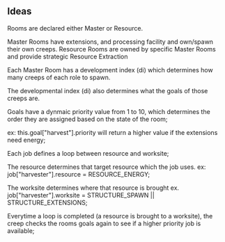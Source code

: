 ## Ideas

Rooms are declared either Master or Resource.

Master Rooms have extensions, and processing facility and own/spawn their own creeps.
Resource Rooms are owned by specific Master Rooms and provide strategic Resource Extraction

Each Master Room has a development index (di) which determines how many creeps of each role to spawn.

The developmental index (di) also determines what the goals of those creeps are.

Goals have a dynmaic priority value from 1 to 10, which determines the order they are assigned based on the state of the room;

ex: this.goal["harvest"].priority will return a higher value if the extensions need energy;


Each job defines a loop between resource and worksite;

The resource determines that target resource which the job uses.
ex: job["harvester"].resource = RESOURCE_ENERGY;

The worksite determines where that resource is brought
ex. job["harvester"].worksite = STRUCTURE_SPAWN || STRUCTURE_EXTENSIONS;

Everytime a loop is completed (a resource is brought to a worksite), the creep checks the rooms goals again to see if a higher priority job is available;